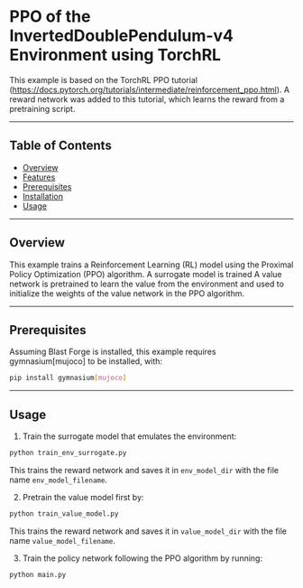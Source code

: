 # PPO of the InvertedDoublePendulum-v4 Environment using TorchRL

This example is based on the TorchRL PPO tutorial (https://docs.pytorch.org/tutorials/intermediate/reinforcement_ppo.html). A reward network was added to this tutorial, which learns the reward from a pretraining script.

---

## Table of Contents

- [Overview](#overview)  
- [Features](#features)  
- [Prerequisites](#prerequisites)  
- [Installation](#installation)  
- [Usage](#usage)  

---

## Overview

This example trains a Reinforcement Learning (RL) model using the Proximal Policy Optimization (PPO) algorithm. 
A surrogate model is trained
A value network is pretrained to learn the value from the environment and used to initialize the weights of the value network in the PPO algorithm.

---

## Prerequisites

Assuming Blast Forge is installed, this example requires gymnasium[mujoco] to be installed, with:

```bash
pip install gymnasium[mujoco]
```

---

## Usage

1. Train the surrogate model that emulates the environment:

```bash
python train_env_surrogate.py
```

This trains the reward network and saves it in `env_model_dir` with the file name `env_model_filename`.


2. Pretrain the value model first by:

```bash
python train_value_model.py
```

This trains the reward network and saves it in `value_model_dir` with the file name `value_model_filename`.


3. Train the policy network following the PPO algorithm by running:

```bash
python main.py
```
